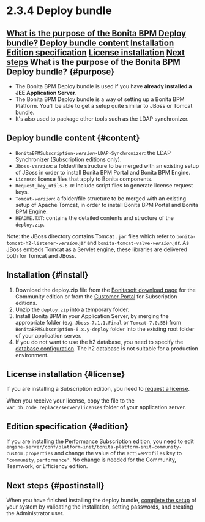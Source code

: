 
2.3.4 Deploy bundle
===================

[What is the purpose of the Bonita BPM Deploy bundle?](#purpose)
[Deploy bundle content](#content)
[Installation](#install)
[Edition specification](#edition)
[License installation](#license)
[Next steps](#postinstall)
What is the purpose of the Bonita BPM Deploy bundle? {#purpose}
----------------------------------------------------

-   The Bonita BPM Deploy bundle is used if you have **already installed a JEE Application Server**.
-   The Bonita BPM Deploy bundle is a way of setting up a Bonita BPM Platform. You'll be able to get a setup quite similar to JBoss or Tomcat bundle.
-   It's also used to package other tools such as the LDAP synchronizer.

Deploy bundle content {#content}
---------------------

-   `BonitaBPMSubscription-`*`version`*`-LDAP-Synchronizer`: the LDAP Synchronizer (Subscription editions only).
-   `Jboss-`*`version`*: a folder/file structure to be merged with an existing setup of JBoss in order to install Bonita BPM Portal and Bonita BPM Engine.
-   `License`: license files that apply to Bonita components.
-   `Request_key_utils-6.0`: include script files to generate license request keys.
-   `Tomcat-`*`version`*: a folder/file structure to be merged with an existing setup of Apache Tomcat, in order to install Bonita BPM Portal and Bonita BPM Engine.
-   `README.TXT`: contains the detailed contents and structure of the `deploy.zip`.

Note: the JBoss directory contains Tomcat `.jar` files which refer to `bonita-tomcat-h2-listener-`*`version`*.jar and `bonita-tomcat-valve-`*`version`*.jar.
As JBoss embeds Tomcat as a Servlet engine, these libraries are delivered both for Tomcat and JBoss.

Installation {#install}
------------

1.  Download the deploy.zip file from the [Bonitasoft download page](http://www.bonitasoft.com/how-we-do-it/downloads) for the Community edition
    or from the [Customer Portal](https://customer.bonitasoft.com/download/request) for Subscription editions.
2.  Unzip the `deploy.zip` into a temporary folder.
3.  Install Bonita BPM in your Application Server, by merging the appropriate folder (e.g. `Jboss-7.1.1.Final` or `Tomcat-7.0.55`) from `BonitaBPMSubscription-6.x.y-deploy` folder
    into the existing root folder of your application server.
4.  If you do not want to use the h2 database, you need to specify the [database configuration](/database-configuration-2). The h2 database is not suitable for a production environment.

License installation {#license}
--------------------

If you are installing a Subscription edition, you need to [request a license](/licenses-1).

When you receive your license, copy the file to the `var_bh_code_replace/server/licenses` folder of your application server.

Edition specification {#edition}
---------------------

If you are installing the Performance Subscription edition,
you need to edit `engine-server/conf/platform-init/bonita-platform-init-community-custom.properties`
and change the value of the `activeProfiles` key to `'community,performance'`. No change is needed for the Community, Teamwork, or Efficiency edition.

Next steps {#postinstall}
----------

When you have finished installing the deploy bundle, [complete the setup](/first-steps-after-setup-1) of your system by validating the installation, setting passwords, and creating the Administrator user.

